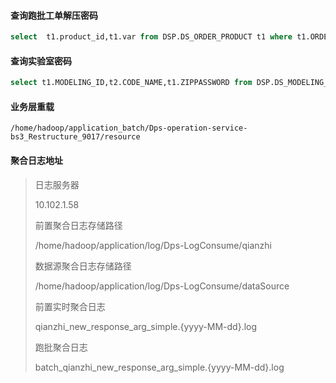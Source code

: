 #### 查询跑批工单解压密码

```sql
select  t1.product_id,t1.var from DSP.DS_ORDER_PRODUCT t1 where t1.ORDER_ID in('LOG0000000129577','LOG0000000129578') 
```



#### 查询实验室密码

```sql
select t1.MODELING_ID,t2.CODE_NAME,t1.ZIPPASSWORD from DSP.DS_MODELING_PRODUCT_COUNT t1 ,DSP.DS_CODE t2 where t2.CODE_CODE = t1.PRODUCT_CODE and t2.CODE_TYPE_ID in (select id from DSP.DS_CODETYPE where CODETYPE_CODE='variableTypeCode') and t1.MODELING_ID in('lab0129796')
```



#### 业务层重载

```shell
/home/hadoop/application_batch/Dps-operation-service-bs3_Restructure_9017/resource
```



#### 聚合日志地址

> 日志服务器
>
> 10.102.1.58
>
> 前置聚合日志存储路径
>
> /home/hadoop/application/log/Dps-LogConsume/qianzhi
>
> 数据源聚合日志存储路径
>
> /home/hadoop/application/log/Dps-LogConsume/dataSource
>
> 前置实时聚合日志
>
> qianzhi_new_response_arg_simple.{yyyy-MM-dd}.log
>
> 跑批聚合日志
>
> batch_qianzhi_new_response_arg_simple.{yyyy-MM-dd}.log



